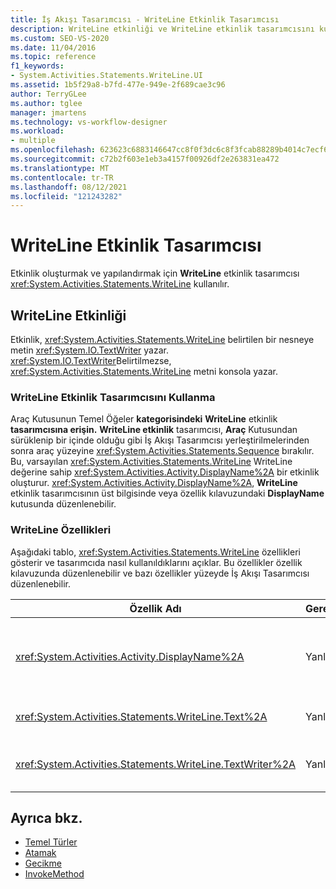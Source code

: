 ```yaml
---
title: İş Akışı Tasarımcısı - WriteLine Etkinlik Tasarımcısı
description: WriteLine etkinliği ve WriteLine etkinlik tasarımcısını kullanarak WriteLine etkinliği oluşturma ve yapılandırma hakkında bilgi öğrenin.
ms.custom: SEO-VS-2020
ms.date: 11/04/2016
ms.topic: reference
f1_keywords:
- System.Activities.Statements.WriteLine.UI
ms.assetid: 1b5f29a8-b7fd-477e-949e-2f689cae3c96
author: TerryGLee
ms.author: tglee
manager: jmartens
ms.technology: vs-workflow-designer
ms.workload:
- multiple
ms.openlocfilehash: 623623c6883146647cc8f0f3dc6c8f3fcab88289b4014c7ecf6f18b17c217e6f
ms.sourcegitcommit: c72b2f603e1eb3a4157f00926df2e263831ea472
ms.translationtype: MT
ms.contentlocale: tr-TR
ms.lasthandoff: 08/12/2021
ms.locfileid: "121243282"
---
```

# <a name="writeline-activity-designer"></a>WriteLine Etkinlik Tasarımcısı

Etkinlik oluşturmak ve yapılandırmak için **WriteLine** etkinlik tasarımcısı <xref:System.Activities.Statements.WriteLine> kullanılır.

## <a name="the-writeline-activity"></a>WriteLine Etkinliği

Etkinlik, <xref:System.Activities.Statements.WriteLine> belirtilen bir nesneye metin <xref:System.IO.TextWriter> yazar. <xref:System.IO.TextWriter>Belirtilmezse, <xref:System.Activities.Statements.WriteLine> metni konsola yazar.

### <a name="using-the-writeline-activity-designer"></a>WriteLine Etkinlik Tasarımcısını Kullanma

Araç Kutusunun Temel Öğeler **kategorisindeki** **WriteLine** etkinlik **tasarımcısına erişin.** **WriteLine etkinlik** tasarımcısı, **Araç** Kutusundan sürüklenip bir içinde olduğu gibi İş Akışı Tasarımcısı yerleştirilmelerinden sonra araç yüzeyine <xref:System.Activities.Statements.Sequence> bırakılır. Bu, varsayılan <xref:System.Activities.Statements.WriteLine> WriteLine değerine sahip <xref:System.Activities.Activity.DisplayName%2A> bir etkinlik oluşturur. <xref:System.Activities.Activity.DisplayName%2A>, **WriteLine** etkinlik tasarımcısının üst bilgisinde veya özellik kılavuzundaki **DisplayName** kutusunda düzenlenebilir.

### <a name="the-writeline-properties"></a>WriteLine Özellikleri

Aşağıdaki tablo, <xref:System.Activities.Statements.WriteLine> özellikleri gösterir ve tasarımcıda nasıl kullanıldıklarını açıklar. Bu özellikler özellik kılavuzunda düzenlenebilir ve bazı özellikler yüzeyde İş Akışı Tasarımcısı düzenlenebilir.

|Özellik Adı|Gerekli|Kullanım|
|-|--------------|-|
|<xref:System.Activities.Activity.DisplayName%2A>|Yanlış|Etkinliğin kolay <xref:System.Activities.Statements.WriteLine> adı. Varsayılan değer WriteLine'dır. kesinlikle <xref:System.Activities.Activity.DisplayName%2A> gerekli değildir, ancak bir tane kullanmak en iyi uygulamadır.|
|<xref:System.Activities.Statements.WriteLine.Text%2A>|Yanlış|Yazacak metin. Özelliğini ayarlamak için, **WriteLine** Visual Basic tasarımcısının **Metin** kutusuna veya özellik kılavuzuna bir Visual Basic ifadesi yazın.|
|<xref:System.Activities.Statements.WriteLine.TextWriter%2A>|Yanlış|, <xref:System.IO.TextWriter> <xref:System.Activities.Statements.WriteLine> <xref:System.Activities.Statements.WriteLine.Text%2A> yazar. Varsayılan olarak konsol kullanılır.|

## <a name="see-also"></a>Ayrıca bkz.

- [Temel Türler](../workflow-designer/primitives-activity-designers.md)
- [Atamak](../workflow-designer/assign-activity-designer.md)
- [Gecikme](../workflow-designer/delay-activity-designer.md)
- [InvokeMethod](../workflow-designer/invokemethod-activity-designer.md)
